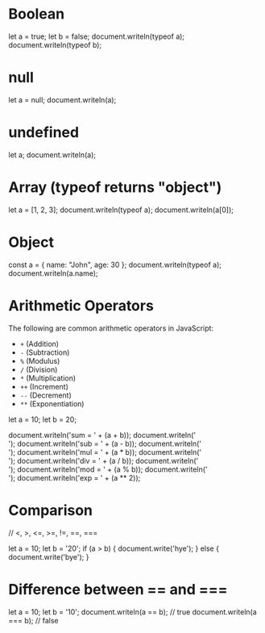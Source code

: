 # Boolean


let a = true;
let b = false;
document.writeln(typeof a);
document.writeln(typeof b);


# null


let a = null;
document.writeln(a);


# undefined


let a;
document.writeln(a);


# Array (typeof returns "object")


let a = [1, 2, 3];
document.writeln(typeof a);
document.writeln(a[0]);


# Object


const a = {
    name: "John",
    age: 30
};
document.writeln(typeof a);
document.writeln(a.name);


# Arithmetic Operators

The following are common arithmetic operators in JavaScript:

- `+` (Addition)
- `-` (Subtraction)
- `%` (Modulus)
- `/` (Division)
- `*` (Multiplication)
- `++` (Increment)
- `--` (Decrement)
- `**` (Exponentiation)


let a = 10;
let b = 20;

document.writeln('sum = ' + (a + b));
document.writeln('<br>');
document.writeln('sub = ' + (a - b));
document.writeln('<br>');
document.writeln('mul = ' + (a * b));
document.writeln('<br>');
document.writeln('div = ' + (a / b));
document.writeln('<br>');
document.writeln('mod = ' + (a % b));
document.writeln('<br>');
document.writeln('exp = ' + (a ** 2));


# Comparison


// <, >, <=, >=, !=, ==, ===

let a = 10;
let b = '20';
if (a > b) {
    document.write('hye');
} else {
    document.write('bye');
}


# Difference between == and ===


let a = 10;
let b = '10';
document.writeln(a == b);  // true
document.writeln(a === b); // false
